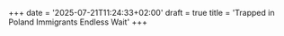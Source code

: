 +++
date = '2025-07-21T11:24:33+02:00'
draft = true
title = 'Trapped in Poland Immigrants Endless Wait'
+++
